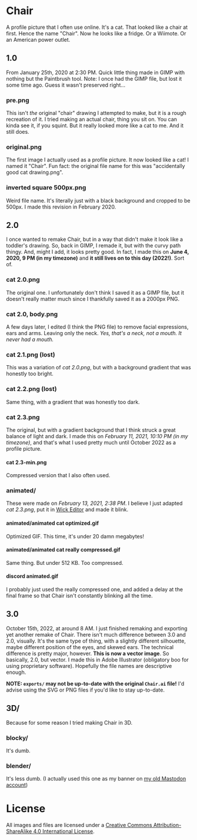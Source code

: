 # Chair
A profile picture that I often use online. It's a cat. That looked like a chair at first. Hence the name "Chair".
Now he looks like a fridge. Or a Wiimote. Or an American power outlet.

## 1.0
From January 25th, 2020 at 2:30 PM. Quick little thing made in GIMP with nothing but the Paintbrush tool. 
Note: I once had the GIMP file, but lost it some time ago. Guess it wasn't preserved right...
### pre.png
This isn't *the* original "chair" drawing I attempted to make, but it is a rough recreation of it. I tried making an actual chair, thing you sit on.
You can kinda see it, if you squint. But it really looked more like a cat to me. And it still does.
### original.png
The first image I actually used as a profile picture. It now looked like a cat! I named it "Chair". 
Fun fact: the original file name for this was "accidentally good cat drawing.png".
### inverted square 500px.png
Weird file name. It's literally just with a black background and cropped to be 500px. I made this revision in February 2020.

## 2.0
I once wanted to remake Chair, but in a way that didn't make it look like a toddler's drawing.
So, back in GIMP, I remade it, but with the curvy path thingy. And, might I add, it looks pretty good.
In fact, I made this on **June 4, 2020, 9 PM (in my timezone)** and **it still lives on to this day (2022!)**. Sort of.
### cat 2.0.png
The original one. I unfortunately don't think I saved it as a GIMP file, but it doesn't really matter much since I thankfully saved it as a 2000px PNG.
### cat 2.0, body.png
A few days later, I edited (I think the PNG file) to remove facial expressions, ears and arms. Leaving only the neck. *Yes, that's a neck, not a mouth. It never had a mouth.*
### cat 2.1.png (lost)
This was a variation of *cat 2.0.png*, but with a background gradient that was honestly too bright.
### cat 2.2.png (lost)
Same thing, with a gradient that was honestly too dark.
### cat 2.3.png
The original, but with a gradient background that I think struck a great balance of light and dark.
I made this on *February 11, 2021, 10:10 PM (in my timezone)*, and that's what I used pretty much until October 2022 as a profile picture.
#### cat 2.3-min.png
Compressed version that I also often used.

### animated/
These were made on *February 13, 2021, 2:38 PM*.
I believe I just adapted *cat 2.3.png*, put it in [Wick Editor](https://www.wickeditor.com/) and made it blink.
#### animated/animated cat optimized.gif
Optimized GIF. This time, it's under 20 damn megabytes!
#### animated/animated cat really compressed.gif
Same thing. But under 512 KB. Too compressed.
#### discord animated.gif
I probably just used the really compressed one, and added a delay at the final frame so that Chair isn't constantly blinking all the time.

## 3.0
October 15th, 2022, at around 8 AM. I just finished remaking and exporting yet another remake of Chair.
There isn't much difference between 3.0 and 2.0, visually. It's the same type of thing, with a slightly different silhouette, maybe different position of the eyes, and skewed ears. 
The technical difference is pretty major, however. **This is now a vector image**. So basically, 2.0, but vector. 
I made this in Adobe Illustrator (obligatory boo for using proprietary software).
Hopefully the file names are descriptive enough.

**NOTE: `exports/` may not be up-to-date with the original `Chair.ai` file!** I'd advise using the SVG or PNG files if you'd like to stay up-to-date.

## 3D/
Because for some reason I tried making Chair in 3D. 
### blocky/
It's dumb.
### blender/
It's less dumb. 
(I actually used this one as my banner on [my old Mastodon account](https://mastodon.online/@atlas_core))

# License
All images and files are licensed under a [Creative Commons Attribution-ShareAlike 4.0 International License](http://creativecommons.org/licenses/by-sa/4.0/). 